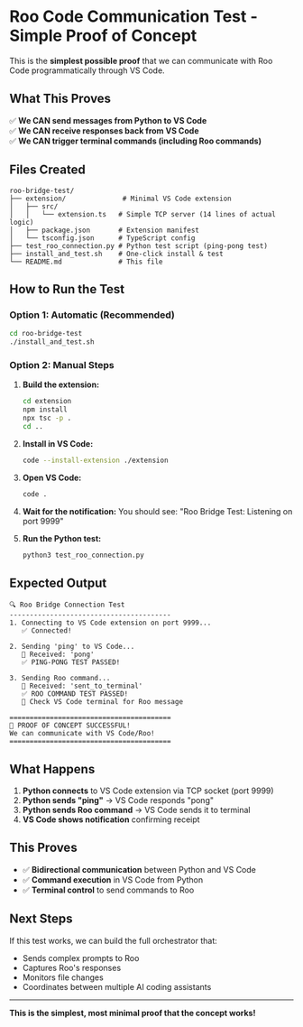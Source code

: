# Roo Code Communication Test - Simple Proof of Concept

This is the **simplest possible proof** that we can communicate with Roo Code programmatically through VS Code.

## What This Proves

✅ **We CAN send messages from Python to VS Code**  
✅ **We CAN receive responses back from VS Code**  
✅ **We CAN trigger terminal commands (including Roo commands)**  

## Files Created

```
roo-bridge-test/
├── extension/              # Minimal VS Code extension
│   ├── src/
│   │   └── extension.ts   # Simple TCP server (14 lines of actual logic)
│   ├── package.json       # Extension manifest
│   └── tsconfig.json      # TypeScript config
├── test_roo_connection.py # Python test script (ping-pong test)
├── install_and_test.sh    # One-click install & test
└── README.md              # This file
```

## How to Run the Test

### Option 1: Automatic (Recommended)
```bash
cd roo-bridge-test
./install_and_test.sh
```

### Option 2: Manual Steps

1. **Build the extension:**
   ```bash
   cd extension
   npm install
   npx tsc -p .
   cd ..
   ```

2. **Install in VS Code:**
   ```bash
   code --install-extension ./extension
   ```

3. **Open VS Code:**
   ```bash
   code .
   ```

4. **Wait for the notification:**
   You should see: "Roo Bridge Test: Listening on port 9999"

5. **Run the Python test:**
   ```bash
   python3 test_roo_connection.py
   ```

## Expected Output

```
🔍 Roo Bridge Connection Test
----------------------------------------
1. Connecting to VS Code extension on port 9999...
   ✅ Connected!

2. Sending 'ping' to VS Code...
   📨 Received: 'pong'
   ✅ PING-PONG TEST PASSED!

3. Sending Roo command...
   📨 Received: 'sent_to_terminal'
   ✅ ROO COMMAND TEST PASSED!
   📝 Check VS Code terminal for Roo message

========================================
🎉 PROOF OF CONCEPT SUCCESSFUL!
We can communicate with VS Code/Roo!
========================================
```

## What Happens

1. **Python connects** to VS Code extension via TCP socket (port 9999)
2. **Python sends "ping"** → VS Code responds "pong"
3. **Python sends Roo command** → VS Code sends it to terminal
4. **VS Code shows notification** confirming receipt

## This Proves

- ✅ **Bidirectional communication** between Python and VS Code
- ✅ **Command execution** in VS Code from Python
- ✅ **Terminal control** to send commands to Roo

## Next Steps

If this test works, we can build the full orchestrator that:
- Sends complex prompts to Roo
- Captures Roo's responses
- Monitors file changes
- Coordinates between multiple AI coding assistants

---

**This is the simplest, most minimal proof that the concept works!**